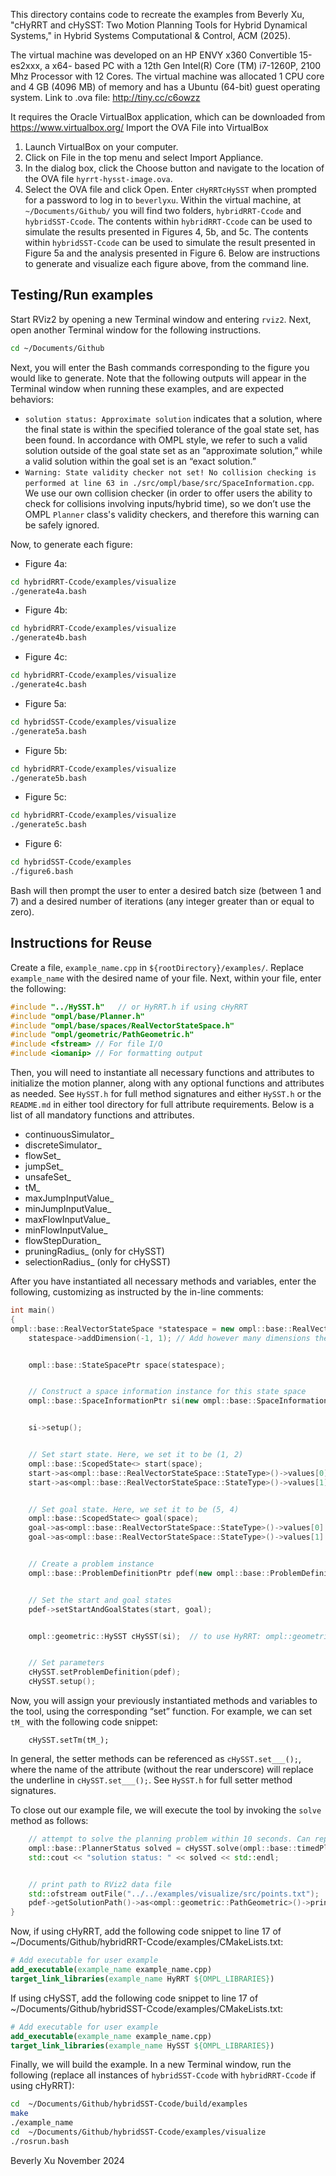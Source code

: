 This directory contains code to recreate the examples from Beverly Xu, "cHyRRT and
cHySST: Two Motion Planning Tools for Hybrid Dynamical Systems," in Hybrid Systems
Computational & Control, ACM (2025).

The virtual machine was developed on an HP ENVY x360 Convertible 15-es2xxx, a x64-
based PC with a 12th Gen Intel(R) Core (TM) i7-1260P, 2100 Mhz Processor with 12
Cores. The virtual machine was allocated 1 CPU core and 4 GB (4096 MB) of memory and
has a Ubuntu (64-bit) guest operating system. Link to .ova file: http://tiny.cc/c6owzz
  
It requires the Oracle VirtualBox application, which can be downloaded from
https://www.virtualbox.org/
Import the OVA File into VirtualBox
1. Launch VirtualBox on your computer.
1. Click on File in the top menu and select Import Appliance.
1. In the dialog box, click the Choose button and navigate to the location of the
OVA file `hyrrt-hysst-image.ova`.
1. Select the OVA file and click Open. Enter `cHyRRTcHySST` when prompted for a password to log in to `beverlyxu`.
Within the virtual machine, at `~/Documents/Github/` you will find two folders,
`hybridRRT-Ccode` and `hybridSST-Ccode`. The contents within `hybridRRT-Ccode` can be
used to simulate the results presented in Figures 4, 5b, and 5c. The contents within
`hybridSST-Ccode` can be used to simulate the result presented in Figure 5a and the analysis presented in Figure 6. Below are instructions to generate and visualize each figure above, from the command line.

## Testing/Run examples
Start RViz2 by opening a new Terminal window and entering  `rviz2`. Next, open another Terminal window for the following instructions. 
```bash
cd ~/Documents/Github
```
Next, you will enter the Bash commands corresponding to  the figure you would like to generate. Note that the following outputs will appear in the Terminal window when running these examples, and are expected behaviors:
* `solution status: Approximate solution` indicates that a solution, where the final state is within the specified tolerance of the goal state set, has been found. In accordance with OMPL style, we refer to such a valid solution outside of the goal state set as an “approximate solution,” while a valid solution within the goal set is an “exact solution.”
* `Warning: State validity checker not set! No collision checking is performed at line 63 in ./src/ompl/base/src/SpaceInformation.cpp`. We use our own collision checker (in order to offer users the ability to check for collisions involving inputs/hybrid time), so we don’t use the OMPL `Planner` class's validity checkers, and therefore this warning can be safely ignored.

Now, to generate each figure:
* Figure 4a: 
```bash
cd hybridRRT-Ccode/examples/visualize
./generate4a.bash
```
* Figure 4b: 
```bash
cd hybridRRT-Ccode/examples/visualize
./generate4b.bash
```
* Figure 4c: 
```bash
cd hybridRRT-Ccode/examples/visualize
./generate4c.bash
```
* Figure 5a: 
```bash
cd hybridSST-Ccode/examples/visualize
./generate5a.bash
```
* Figure 5b: 
```bash
cd hybridRRT-Ccode/examples/visualize
./generate5b.bash
```
* Figure 5c: 
```bash
cd hybridRRT-Ccode/examples/visualize
./generate5c.bash
```
* Figure 6: 
```bash
cd hybridSST-Ccode/examples
./figure6.bash
```
Bash will then prompt the user to enter a desired batch size (between 1 and 7) and a desired number of iterations (any integer greater than or equal to zero).  

## Instructions for Reuse
Create a file, `example_name.cpp` in `${rootDirectory}/examples/`. Replace `example_name` with the desired name of your file. Next, within your file, enter the following: 
```C++
#include "../HySST.h"	// or HyRRT.h if using cHyRRT
#include "ompl/base/Planner.h"
#include "ompl/base/spaces/RealVectorStateSpace.h"
#include "ompl/geometric/PathGeometric.h"
#include <fstream> // For file I/O
#include <iomanip> // For formatting output
```
Then, you will need to instantiate all necessary functions and attributes to initialize the motion planner, along with any optional functions and attributes as needed. See `HySST.h` for full method signatures and either `HySST.h` or the `README.md` in either tool directory for full attribute requirements. Below is a list of all mandatory functions and attributes. 
* continuousSimulator_ 
* discreteSimulator_
* flowSet_
* jumpSet_
* unsafeSet_
* tM_
* maxJumpInputValue_
* minJumpInputValue_
* maxFlowInputValue_
* minFlowInputValue_
* flowStepDuration_
* pruningRadius_ (only for cHySST)
* selectionRadius_ (only for cHySST)

After you have instantiated all necessary methods and variables, enter the following, customizing as instructed by the in-line comments:
```C++
int main()
{
ompl::base::RealVectorStateSpace *statespace = new ompl::base::RealVectorStateSpace(0);
    statespace->addDimension(-1, 1); // Add however many dimensions there states in your state space


    ompl::base::StateSpacePtr space(statespace);


    // Construct a space information instance for this state space
    ompl::base::SpaceInformationPtr si(new ompl::base::SpaceInformation(space));


    si->setup();


    // Set start state. Here, we set it to be (1, 2)
    ompl::base::ScopedState<> start(space);
    start->as<ompl::base::RealVectorStateSpace::StateType>()->values[0] = 1;
    start->as<ompl::base::RealVectorStateSpace::StateType>()->values[1] = 2;


    // Set goal state. Here, we set it to be (5, 4)
    ompl::base::ScopedState<> goal(space);
    goal->as<ompl::base::RealVectorStateSpace::StateType>()->values[0] = 5;
    goal->as<ompl::base::RealVectorStateSpace::StateType>()->values[1] = 4;


    // Create a problem instance
    ompl::base::ProblemDefinitionPtr pdef(new ompl::base::ProblemDefinition(si));


    // Set the start and goal states
    pdef->setStartAndGoalStates(start, goal);


    ompl::geometric::HySST cHySST(si);	// to use HyRRT: ompl::geometric::HyRRT cHyRRT(si);


    // Set parameters
    cHySST.setProblemDefinition(pdef);
    cHySST.setup();
```
Now, you will assign your previously instantiated methods and variables to the tool, using the corresponding “set” function. For example, we can set `tM_` with the following code snippet:
```
    cHySST.setTm(tM_);
```
In general, the setter methods can be referenced as `cHySST.set___();`, where the name of the attribute (without the rear underscore) will replace the underline in `cHySST.set___();`. See `HySST.h` for full setter method signatures. 

To close out our example file, we will execute the tool by invoking the `solve` method as follows:

```C++
    // attempt to solve the planning problem within 10 seconds. Can replace with any other termination condition
    ompl::base::PlannerStatus solved = cHySST.solve(ompl::base::timedPlannerTerminationCondition(10));
    std::cout << "solution status: " << solved << std::endl;


    // print path to RViz2 data file
    std::ofstream outFile("../../examples/visualize/src/points.txt");	// address relative to the location of this executable, ${rootDirectory}/build/examples/
    pdef->getSolutionPath()->as<ompl::geometric::PathGeometric>()->printAsMatrix(outFile); 	// output trajectory into output file for visualization
}
```

Now, if using cHyRRT, add the following code snippet to line 17 of ~/Documents/Github/hybridRRT-Ccode/examples/CMakeLists.txt:
```CMake
# Add executable for user example
add_executable(example_name example_name.cpp)
target_link_libraries(example_name HyRRT ${OMPL_LIBRARIES})
```

If using cHySST, add the following code snippet to line 17 of ~/Documents/Github/hybridSST-Ccode/examples/CMakeLists.txt:

```CMake
# Add executable for user example
add_executable(example_name example_name.cpp)
target_link_libraries(example_name HySST ${OMPL_LIBRARIES})
```
Finally, we will build the example. In a new Terminal window, run the following (replace all instances of `hybridSST-Ccode` with `hybridRRT-Ccode` if using cHyRRT):
```Bash
cd  ~/Documents/Github/hybridSST-Ccode/build/examples
make
./example_name
cd  ~/Documents/Github/hybridSST-Ccode/examples/visualize
./rosrun.bash
```


Beverly Xu
November 2024
